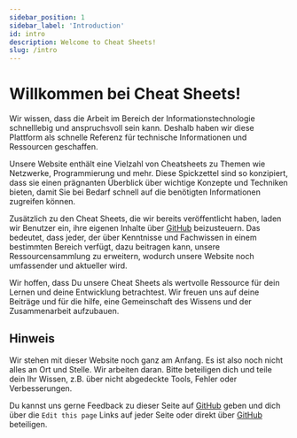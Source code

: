 ```yaml
---
sidebar_position: 1
sidebar_label: 'Introduction'
id: intro
description: Welcome to Cheat Sheets!
slug: /intro
---
```


# Willkommen bei Cheat Sheets!

Wir wissen, dass die Arbeit im Bereich der Informationstechnologie schnelllebig und anspruchsvoll sein kann. Deshalb haben wir diese Plattform als schnelle Referenz für technische Informationen und Ressourcen geschaffen.

Unsere Website enthält eine Vielzahl von Cheatsheets zu Themen wie Netzwerke, Programmierung und mehr. Diese Spickzettel sind so konzipiert, dass sie einen prägnanten Überblick über wichtige Konzepte und Techniken bieten, damit Sie bei Bedarf schnell auf die benötigten Informationen zugreifen können.

Zusätzlich zu den Cheat Sheets, die wir bereits veröffentlicht haben, laden wir Benutzer ein, ihre eigenen Inhalte über [GitHub](https://github.com/datenschmutz/docs) beizusteuern. Das bedeutet, dass jeder, der über Kenntnisse und Fachwissen in einem bestimmten Bereich verfügt, dazu beitragen kann, unsere Ressourcensammlung zu erweitern, wodurch unsere Website noch umfassender und aktueller wird.

Wir hoffen, dass Du unsere Cheat Sheets als wertvolle Ressource für dein Lernen und deine Entwicklung betrachtest. Wir freuen uns auf deine Beiträge und für die hilfe, eine Gemeinschaft des Wissens und der Zusammenarbeit aufzubauen.

## Hinweis

Wir stehen mit dieser Website noch ganz am Anfang. Es ist also noch nicht alles an Ort und Stelle. Wir arbeiten daran. Bitte beteiligen dich und teile dein Ihr Wissen, z.B. über nicht abgedeckte Tools, Fehler oder Verbesserungen.

Du kannst uns gerne Feedback zu dieser Seite auf [GitHub](https://github.com/datenschmutz/documentation/issues) geben und dich über die `Edit this page` Links auf jeder Seite oder direkt über [GitHub](https://github.com/datenschmutz/docs) beteiligen.

